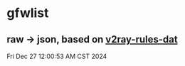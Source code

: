 # gfwlist
## raw -> json, based on [v2ray-rules-dat](https://github.com/Loyalsoldier/v2ray-rules-dat)
Fri Dec 27 12:00:53 AM CST 2024

